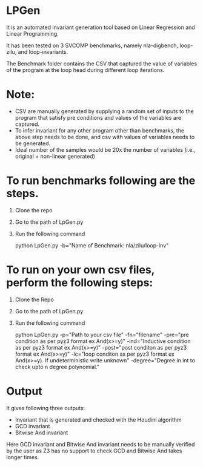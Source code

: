 # LPGen
It is an automated invariant generation tool based on Linear Regression and Linear Programming.

It has been tested on 3 SVCOMP benchmarks, namely nla-digbench, loop-zilu, and loop-invariants.

The Benchmark folder contains the CSV that captured the value of variables of the program at the loop head during different loop iterations.

# Note:
- CSV are manually generated by supplying a random set of inputs to the program that satisfy pre conditions and values of the variables are captured.
- To infer invariant for any other program other than benchmarks, the above step needs to be done, and csv with values of variables needs to be generated.
- Ideal number of the samples would be 20x the number of variables (i.e., original + non-linear generated)

# To run benchmarks following are the steps.

1) Clone the repo
2) Go to the path of LpGen.py
3) Run the following command
   
      python LpGen.py -b="Name of Benchmark: nla/zilu/loop-inv"

# To run on your own csv files, perform the following steps:

1) Clone the Repo
2) Go to the path of LpGen.py
3) Run the following command
   
    python LpGen.py -p="Path to your csv file" -fn="filename" -pre="pre condition as per pyz3 format ex And(x>=y)" -ind="Inductive condition as per pyz3 format ex And(x>=y)"
    -post="post conditon as per pyz3 format ex And(x>=y)" -lc="loop conditon as per pyz3 format ex And(x>=y). If undeterministic write unknown" -degree="Degree in int to check upto n degree polynomial."

# Output
It gives following three outputs:
- Invariant that is generated and checked with the Houdini algorithm
- GCD invariant
- Bitwise And invariant

Here GCD invariant and Bitwise And invariant needs to be manually verified by the user as Z3 has no support to check GCD and Bitwise And takes longer times.
